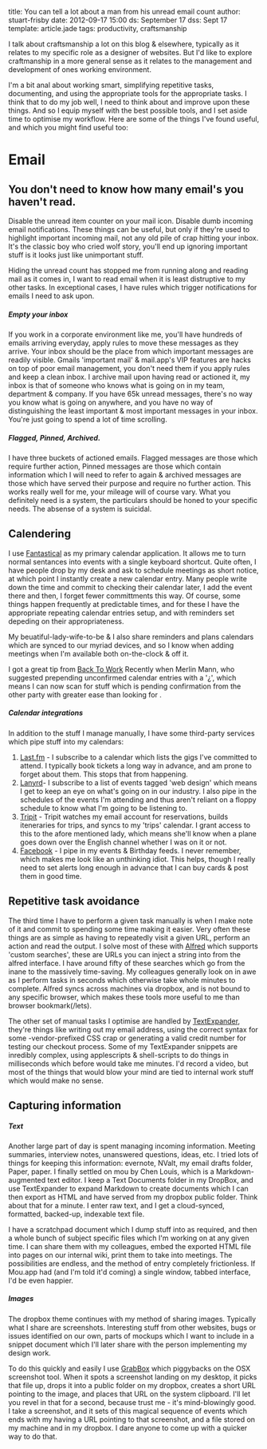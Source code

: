 title: You can tell a lot about a man from his unread email count
author: stuart-frisby
date: 2012-09-17 15:00
ds: September 17
dss: Sept 17
template: article.jade
tags: productivity, craftsmanship

I talk about craftsmanship a lot on this blog & elsewhere, typically as it relates to my specific role as a designer of websites. But I'd like to explore craftmanship in a more general sense as it relates to the management and development of ones working environment. 

I'm a bit anal about working smart, simplifying repetitive tasks, documenting, and using the appropriate tools for the appropriate tasks. I think that to do my job well, I need to think about and improve upon these things. And so I equip myself with the best possible tools, and I set aside time to  optimise my workflow. Here are some of the things I've found useful, and which you might find useful too: 

# Email
## You don't need to know how many email's you haven't read. 

Disable the unread item counter on your mail icon. Disable dumb incoming email notifications. These things can be useful, but only if they're used to highlight important incoming mail, not any old pile of crap hitting your inbox. It's the classic boy who cried wolf story, you'll end up ignoring important stuff is it looks just like unimportant stuff.

Hiding the unread count has stopped me from running along and reading mail as it comes in, I want to read email when it is least distruptive to my other tasks. In exceptional cases, I have rules which trigger notifications for emails I need to ask upon. 

##### Empty your inbox

If you work in a corporate environment like me, you'll have hundreds of emails arriving everyday, apply rules to move these messages as they arrive. Your inbox should be the place from which important messages are readily visible. Gmails 'important mail' & mail.app's VIP features are hacks on top of poor email management, you don't need them if you apply rules and keep a clean inbox. I archive mail upon having read or actioned it, my inbox is that of someone who knows what is going on in my team, department & company. If you have 65k unread messages, there's no way you know what is going on anywhere, and you have no way of distinguishing the least important & most important messages in your inbox. You're just going to spend a lot of time scrolling. 

##### Flagged, Pinned, Archived. 

I have three buckets of actioned emails. Flagged messages are those which require further action, Pinned messages are those which contain information which I will need to refer to again & archived messages are those which have served their purpose and require no further action. This works really well for me, your mileage will of course vary. What you definitely need is a system, the particulars should be honed to your specific needs. The absense of a system is suicidal. 

## Calendering

I use [Fantastical](http://flexibits.com/fantastical) as my primary calendar application. It allows me to turn normal sentances into events with a single keyboard shortcut. Quite often, I have people drop by my desk and ask to schedule meetings as short notice, at which point I instantly create a new calendar entry. Many people write down the time and commit to checking their calendar later, I add the event there and then, I forget fewer committments this way. Of course, some things happen frequently at predictable times, and for these I have the appropriate repeating calendar entries setup, and with reminders set depeding on their appropriateness.

My beuatiful-lady-wife-to-be & I also share reminders and plans calendars which are synced to our myriad devices, and so I know when adding meetings when I'm available both on-the-clock & off it. 

I got a great tip from [Back To Work](#) Recently when Merlin Mann, who suggested prepending unconfirmed calendar entries with a '¿', which means I can now scan for stuff which is pending confirmation from the other party with greater ease than looking for .

##### Calendar integrations

In addition to the stuff I manage manually, I have some third-party services which pipe stuff into my calendars: 

1. [Last.fm](#) - I subscribe to a calendar which lists the gigs I've committed to attend. I typically book tickets a long way in advance, and am prone to forget about them. This stops that from happening.
2. [Lanyrd](#)- I subscribe to a list of events tagged 'web design' which means I get to keep an eye on what's going on in our industry. I also pipe in the schedules of the events I'm attending and thus aren't reliant on a floppy schedule to know what I'm going to be listening to. 
3. [Tripit](#) - Tripit watches my email account for reservations, builds iteneraries for trips, and syncs to my 'trips' calendar. I grant access to this to the afore mentioned lady, which means she'll know when a plane goes down over the English channel whether I was on it or not.  
4. [Facebook](#) - I pipe in my events & Birthday feeds. I never remember, which makes me look like an unthinking idiot. This helps, though I really need to set alerts long enough in advance that I can buy cards & post them in good time. 

## Repetitive task avoidance

The third time I have to perform a given task manually is when I make note of it and commit to spending some time making it easier. Very often these things are as simple as having to repeatedly visit a given URL, perform an action and read the output. I solve most of these  with [Alfred](http://alfredapp.com) which supports 'custom searches', these are URLs you can inject a string into from the alfred interface. I have around fifty of these searches which go from the inane to the massively time-saving. My colleagues generally look on in awe as I perform tasks in seconds which otherwise take whole minutes to complete. Alfred syncs across machines via dropbox, and is not bound to any specific browser, which makes these tools more useful to me than browser bookmark(/lets). 

The other set of manual tasks I optimise are handled by [TextExpander](#), they're things like writing out my email address, using the correct syntax for some -vendor-prefixed CSS crap or generating a valid credit number for testing our checkout process. Some of my TextExpander snippets are inredibly complex, using applescripts & shell-scripts to do things in milliseconds which before would take me minutes. I'd record a video, but most of the things that would blow your mind are tied to internal work stuff which would make no sense. 

## Capturing information

##### Text

Another large part of day is spent managing incoming information. Meeting summaries, interview notes, unanswered questions, ideas, etc. I tried lots of things for keeping this information: evernote, NValt, my email drafts folder, Paper, paper. I finally settled on mou by Chen Louis, which is a Markdown-augmented text editor. I keep a Text Documents folder in my DropBox, and use TextExpander to expand Markdown to create documents which I can then export as HTML and have served from my dropbox public folder. Think about that for a minute. I enter raw text, and I get a cloud-synced, formatted, backed-up, indexable text file.

I have a scratchpad document which I dump stuff into as required, and then a whole bunch of subject specific files which I'm working on at any given time. I can share them with my colleagues, embed the exported HTML file into pages on our internal wiki, print them to take into meetings. The possibilities are endless, and the method of entry completely frictionless. If Mou.app had (and I'm told it'd coming) a single window, tabbed interface, I'd be even happier.

##### Images

The dropbox theme continues with my method of sharing images. Typically what I share are screenshots. Interesting stuff from other websites, bugs or issues identified on our own, parts of mockups which I want to include in a snippet document which I'll later share with the person implementing my design work. 

To do this quickly and easily I use [GrabBox](#) which piggybacks on the OSX screenshot tool. When it spots a screenshot landing on my desktop, it picks that file up, drops it into a public folder on my dropbox, creates a short URL pointing to the image, and places that URL on the system clipboard. I'll let you revel in that for a second, because trust me - it's mind-blowingly good. I take a screenshot, and it sets of this magical sequence of events which ends with my having a URL pointing to that screenshot, and a file stored on my machine and in my dropbox. I dare anyone to come up with a quicker way to do that. 



